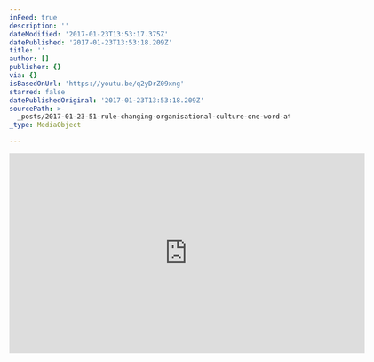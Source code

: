 ```yaml
---
inFeed: true
description: ''
dateModified: '2017-01-23T13:53:17.375Z'
datePublished: '2017-01-23T13:53:18.209Z'
title: ''
author: []
publisher: {}
via: {}
isBasedOnUrl: 'https://youtu.be/q2yDrZ09xng'
starred: false
datePublishedOriginal: '2017-01-23T13:53:18.209Z'
sourcePath: >-
  _posts/2017-01-23-51-rule-changing-organisational-culture-one-word-at-a-time.md
_type: MediaObject

---
```

<iframe src="https://cdn.embedly.com/widgets/media.html?src=https%3A%2F%2Fwww.youtube.com%2Fembed%2Fq2yDrZ09xng%3Ffeature%3Doembed&amp;url=http%3A%2F%2Fwww.youtube.com%2Fwatch%3Fv%3Dq2yDrZ09xng&amp;image=https%3A%2F%2Fi.ytimg.com%2Fvi%2Fq2yDrZ09xng%2Fhqdefault.jpg&amp;key=b7d04c9b404c499eba89ee7072e1c4f7&amp;type=text%2Fhtml&amp;schema=youtube" width="640" height="360" scrolling="no" frameborder="0" allowfullscreen="" style=""></iframe>